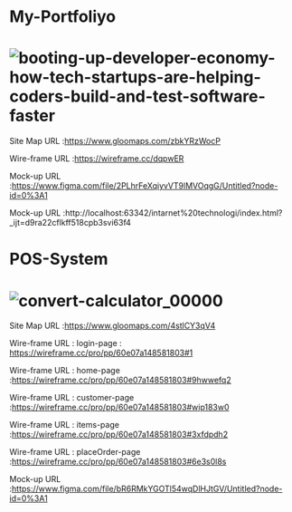 # My-Portfoliyo

![booting-up-developer-economy-how-tech-startups-are-helping-coders-build-and-test-software-faster](https://user-images.githubusercontent.com/101171034/195997421-06febaf8-891d-40cc-a44d-d8a25b7bdefb.gif)
=========================================================================================================================================================================

Site Map URL :https://www.gloomaps.com/zbkYRzWocP

Wire-frame URL :https://wireframe.cc/dqpwER

Mock-up URL :https://www.figma.com/file/2PLhrFeXqiyvVT9lMVOqgG/Untitled?node-id=0%3A1

Mock-up URL :http://localhost:63342/intarnet%20technologi/index.html?_ijt=d9ra22cflkff518cpb3svi63f4

# POS-System

![convert-calculator_00000](https://user-images.githubusercontent.com/101171034/195997696-1732bfaf-cf03-4aae-9813-b66a90958b0c.gif)
=========================================================================================================================================================================

Site Map URL :https://www.gloomaps.com/4stlCY3qV4

Wire-frame URL : login-page : https://wireframe.cc/pro/pp/60e07a148581803#1

Wire-frame URL : home-page :https://wireframe.cc/pro/pp/60e07a148581803#9hwwefq2

Wire-frame URL : customer-page :https://wireframe.cc/pro/pp/60e07a148581803#wip183w0

Wire-frame URL : items-page :https://wireframe.cc/pro/pp/60e07a148581803#3xfdpdh2

Wire-frame URL : placeOrder-page :https://wireframe.cc/pro/pp/60e07a148581803#6e3s0l8s

Mock-up URL :https://www.figma.com/file/bR6RMkYGOTl54wqDlHJtGV/Untitled?node-id=0%3A1
